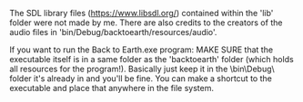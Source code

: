 The SDL library files (https://www.libsdl.org/) contained within the 'lib' folder were not made by me.
There are also credits to the creators of the audio files in 'bin/Debug/backtoearth/resources/audio'.

If you want to run the Back to Earth.exe program: MAKE SURE that the executable itself is in a same folder as the 'backtoearth' folder (which holds all resources for the program!). Basically just keep it in the \bin\Debug\ folder it's already in and you'll be fine. You can make a shortcut to the executable and place that anywhere in the file system.
